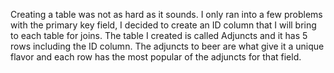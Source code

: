Creating a table was not as hard as it sounds. I only ran into a few problems with the primary key field, I decided to create an ID column that I will bring to each table for joins. The table I created is called Adjuncts and it has 5 rows including the ID column. The adjuncts to beer are what give it a unique flavor and each row has the most popular of the adjuncts for that field. 
